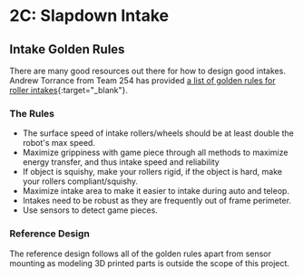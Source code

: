 # 2C: Slapdown Intake

## Intake Golden Rules

There are many good resources out there for how to design good intakes. Andrew Torrance from Team 254 has provided [a list of golden rules for roller intakes](https://www.chiefdelphi.com/t/besiktas-rsports-9483-2023-off-season-build-blog/440340/15 "Andrew Torrance's Golden Intake Rules Thread"){:target="_blank"}.

### The Rules

- The surface speed of intake rollers/wheels should be at least double the robot's max speed.
- Maximize grippiness with game piece through all methods to maximize energy transfer, and thus intake speed and reliability
- If object is squishy, make your rollers rigid, if the object is hard, make your rollers compliant/squishy. 
- Maximize intake area to make it easier to intake during auto and teleop. 
- Intakes need to be robust as they are frequently out of frame perimeter.
- Use sensors to detect game pieces. 

### Reference Design

The reference design follows all of the golden rules apart from sensor mounting as modeling 3D printed parts is outside the scope of this project.

<br>